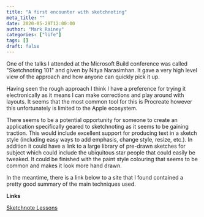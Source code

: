 ```yaml
---
title: "A first encounter with sketchnoting"
meta_title: ""
date: 2020-05-29T12:00:00
author: "Mark Rainey"
categories: ["life"]
tags: []
draft: false
---
```

One of the talks I attended at the Microsoft Build conference was called "Sketchnoting 101" and given by Nitya Narasimhan. It gave a very high level view of the approach and how anyone can quickly pick it up. 

Having seen the rough approach I think I have a preference for trying it electronically as it means I can make corrections and play around with layouts. It seems that the most common tool for this is Procreate however this unfortunately is limited to the Apple ecosystem. 

There seems to be a potential opportunity for someone to create an application specifically geared to sketchnoting as it seems to be gaining traction. This would include excellent support for producing text in a sketch style (including easy ways to add emphasis, change style, resize, etc.). In addition it could have a link to a large library of pre-drawn sketches for subject which could include the ubiquitous star people that could easily be tweaked. It could be finished with the paint style colouring that seems to be common and makes it look more hand drawn.

In the meantime, there is a link below to a site that I found contained a pretty good summary of the main techniques used.

__Links__

[Sketchnote Lessons](https://sachachua.com/blog/series/sketchnote-lessons-2/)



